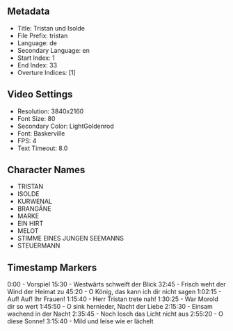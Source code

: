 ## Metadata
- Title: Tristan und Isolde
- File Prefix: tristan
- Language: de
- Secondary Language: en
- Start Index: 1
- End Index: 33
- Overture Indices: [1]

## Video Settings
- Resolution: 3840x2160
- Font Size: 80
- Secondary Color: LightGoldenrod
- Font: Baskerville
- FPS: 4
- Text Timeout: 8.0

## Character Names
- TRISTAN
- ISOLDE
- KURWENAL
- BRANGÄNE
- MARKE
- EIN HIRT
- MELOT
- STIMME EINES JUNGEN SEEMANNS
- STEUERMANN

## Timestamp Markers
0:00 - Vorspiel
15:30 - Westwärts schweift der Blick
32:45 - Frisch weht der Wind der Heimat zu
45:20 - O König, das kann ich dir nicht sagen
1:02:15 - Auf! Auf! Ihr Frauen!
1:15:40 - Herr Tristan trete nah!
1:30:25 - War Morold dir so wert
1:45:50 - O sink hernieder, Nacht der Liebe
2:15:30 - Einsam wachend in der Nacht
2:35:45 - Noch losch das Licht nicht aus
2:55:20 - O diese Sonne!
3:15:40 - Mild und leise wie er lächelt
